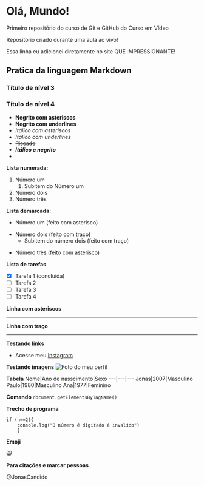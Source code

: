 # Olá, Mundo!
 Primeiro repositório do curso de Git e GitHub do Curso em Vídeo

Repositório criado durante uma aula ao vivo!

Essa linha eu adicionei diretamente no site QUE IMPRESSIONANTE!

## Pratica da linguagem Markdown 
### Título de nível 3
### Título de nível 4

* **Negrito com asteriscos**
* __Negrito com underlines__
* *Itálico com asteriscos*
* _Itálico com underlines_
* ~~Riscado~~
* __*Itálico e negrito*__
* 
**Lista numerada:**
1. Número um
   1. Subitem do Número um
2. Número dois
4. Número três

**Lista demarcada:**
* Número um (feito com asterisco)
- Número dois (feito com traço)
   - Subitem do número dois  (feito com traço)
* Número três (feito com asterisco)

**Lista de tarefas**
- [x] Tarefa 1 (concluída)
- [ ] Tarefa 2
- [ ] Tarefa 3
- [ ] Tarefa 4

**Linha com asteriscos**

***

**Linha com traço**

---

**Testando links**
* Acesse meu [Instagram](https://www.instagram.com/candidod_jonas/)

**Testando imagens**
![Foto do meu perfil](https://github.com/JonasCandido/Ola-Mundo/assets/135389969/20c36a44-c317-4324-bce7-5db8e5991be9)

**Tabela**
Nome|Ano de nasscimento|Sexo
---|---|---
Jonas|2007|Masculino
Paulo|1980|Masculino
Ana|1977|Feminino

**Comando**
`
document.getElementsByTagName()
`

**Trecho de programa**
```
if (n==2){
    console.log("O número é digitado é invalído")
    ]
```

**Emoji**

:smile_cat:

**Para citações e marcar pessoas**

@JonasCandido


